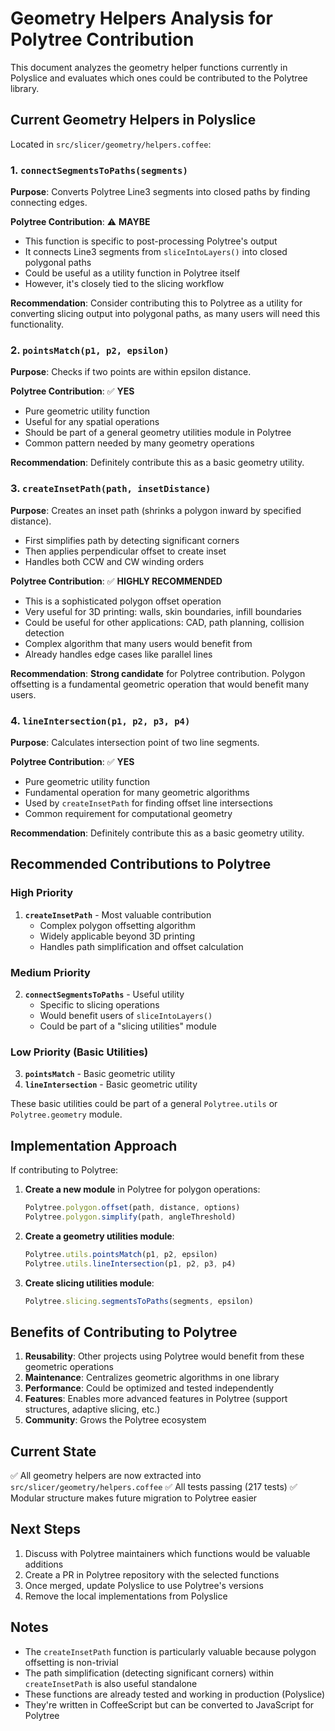 # Geometry Helpers Analysis for Polytree Contribution

This document analyzes the geometry helper functions currently in Polyslice and evaluates which ones could be contributed to the Polytree library.

## Current Geometry Helpers in Polyslice

Located in `src/slicer/geometry/helpers.coffee`:

### 1. `connectSegmentsToPaths(segments)`
**Purpose**: Converts Polytree Line3 segments into closed paths by finding connecting edges.

**Polytree Contribution**: ⚠️ **MAYBE**
- This function is specific to post-processing Polytree's output
- It connects Line3 segments from `sliceIntoLayers()` into closed polygonal paths
- Could be useful as a utility function in Polytree itself
- However, it's closely tied to the slicing workflow

**Recommendation**: Consider contributing this to Polytree as a utility for converting slicing output into polygonal paths, as many users will need this functionality.

### 2. `pointsMatch(p1, p2, epsilon)`
**Purpose**: Checks if two points are within epsilon distance.

**Polytree Contribution**: ✅ **YES**
- Pure geometric utility function
- Useful for any spatial operations
- Should be part of a general geometry utilities module in Polytree
- Common pattern needed by many geometry operations

**Recommendation**: Definitely contribute this as a basic geometry utility.

### 3. `createInsetPath(path, insetDistance)`
**Purpose**: Creates an inset path (shrinks a polygon inward by specified distance).
- First simplifies path by detecting significant corners
- Then applies perpendicular offset to create inset
- Handles both CCW and CW winding orders

**Polytree Contribution**: ✅ **HIGHLY RECOMMENDED**
- This is a sophisticated polygon offset operation
- Very useful for 3D printing: walls, skin boundaries, infill boundaries
- Could be useful for other applications: CAD, path planning, collision detection
- Complex algorithm that many users would benefit from
- Already handles edge cases like parallel lines

**Recommendation**: **Strong candidate** for Polytree contribution. Polygon offsetting is a fundamental geometric operation that would benefit many users.

### 4. `lineIntersection(p1, p2, p3, p4)`
**Purpose**: Calculates intersection point of two line segments.

**Polytree Contribution**: ✅ **YES**
- Pure geometric utility function
- Fundamental operation for many geometric algorithms
- Used by `createInsetPath` for finding offset line intersections
- Common requirement for computational geometry

**Recommendation**: Definitely contribute this as a basic geometry utility.

## Recommended Contributions to Polytree

### High Priority
1. **`createInsetPath`** - Most valuable contribution
   - Complex polygon offsetting algorithm
   - Widely applicable beyond 3D printing
   - Handles path simplification and offset calculation
   
### Medium Priority
2. **`connectSegmentsToPaths`** - Useful utility
   - Specific to slicing operations
   - Would benefit users of `sliceIntoLayers()`
   - Could be part of a "slicing utilities" module

### Low Priority (Basic Utilities)
3. **`pointsMatch`** - Basic geometric utility
4. **`lineIntersection`** - Basic geometric utility

These basic utilities could be part of a general `Polytree.utils` or `Polytree.geometry` module.

## Implementation Approach

If contributing to Polytree:

1. **Create a new module** in Polytree for polygon operations:
   ```javascript
   Polytree.polygon.offset(path, distance, options)
   Polytree.polygon.simplify(path, angleThreshold)
   ```

2. **Create a geometry utilities module**:
   ```javascript
   Polytree.utils.pointsMatch(p1, p2, epsilon)
   Polytree.utils.lineIntersection(p1, p2, p3, p4)
   ```

3. **Create slicing utilities module**:
   ```javascript
   Polytree.slicing.segmentsToPaths(segments, epsilon)
   ```

## Benefits of Contributing to Polytree

1. **Reusability**: Other projects using Polytree would benefit from these geometric operations
2. **Maintenance**: Centralizes geometric algorithms in one library
3. **Performance**: Could be optimized and tested independently
4. **Features**: Enables more advanced features in Polytree (support structures, adaptive slicing, etc.)
5. **Community**: Grows the Polytree ecosystem

## Current State

✅ All geometry helpers are now extracted into `src/slicer/geometry/helpers.coffee`
✅ All tests passing (217 tests)
✅ Modular structure makes future migration to Polytree easier

## Next Steps

1. Discuss with Polytree maintainers which functions would be valuable additions
2. Create a PR in Polytree repository with the selected functions
3. Once merged, update Polyslice to use Polytree's versions
4. Remove the local implementations from Polyslice

## Notes

- The `createInsetPath` function is particularly valuable because polygon offsetting is non-trivial
- The path simplification (detecting significant corners) within `createInsetPath` is also useful standalone
- These functions are already tested and working in production (Polyslice)
- They're written in CoffeeScript but can be converted to JavaScript for Polytree
